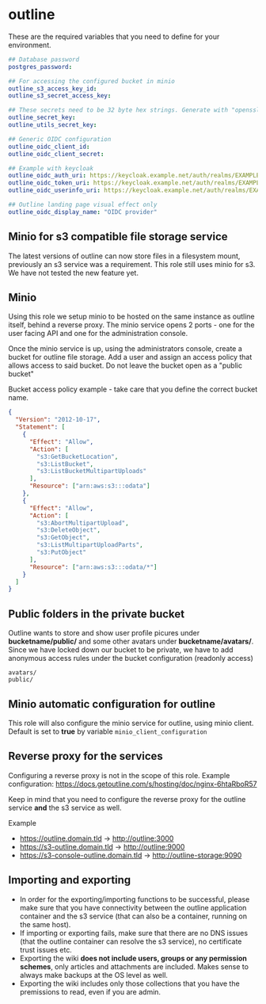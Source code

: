 # outline

These are the required variables that you need to define for your environment.

```yaml
## Database password
postgres_password:

## For accessing the configured bucket in minio
outline_s3_access_key_id:
outline_s3_secret_access_key:

## These secrets need to be 32 byte hex strings. Generate with "openssl rand -hex 32"
outline_secret_key:
outline_utils_secret_key:

## Generic OIDC configuration
outline_oidc_client_id:
outline_oidc_client_secret:

## Example with keycloak
outline_oidc_auth_uri: https://keycloak.example.net/auth/realms/EXAMPLE/protocol/openid-connect/auth
outline_oidc_token_uri: https://keycloak.example.net/auth/realms/EXAMPLE/protocol/openid-connect/token
outline_oidc_userinfo_uri: https://keycloak.example.net/auth/realms/EXAMPLE/protocol/openid-connect/userinfo

## Outline landing page visual effect only
outline_oidc_display_name: "OIDC provider"
```

## Minio for s3 compatible file storage service

The latest versions of outline can now store files in a filesystem mount, previously an s3 service was a requirement.
This role still uses minio for s3. We have not tested the new feature yet.

## Minio

Using this role we setup minio to be hosted on the same instance as outline itself, behind a reverse proxy. The minio service opens 2 ports - one for the user facing API and one for the administration console.

Once the minio service is up, using the administrators console, create a bucket for outline file storage. Add a user and assign an access policy that allows access to said bucket.
Do not leave the bucket open as a "public bucket"

Bucket access policy example - take care that you define the correct bucket name.

```json
{
  "Version": "2012-10-17",
  "Statement": [
    {
      "Effect": "Allow",
      "Action": [
        "s3:GetBucketLocation",
        "s3:ListBucket",
        "s3:ListBucketMultipartUploads"
      ],
      "Resource": ["arn:aws:s3:::odata"]
    },
    {
      "Effect": "Allow",
      "Action": [
        "s3:AbortMultipartUpload",
        "s3:DeleteObject",
        "s3:GetObject",
        "s3:ListMultipartUploadParts",
        "s3:PutObject"
      ],
      "Resource": ["arn:aws:s3:::odata/*"]
    }
  ]
}
```

## Public folders in the private bucket

Outline wants to store and show user profile picures under **bucketname/public/** and some other avatars under **bucketname/avatars/**.
Since we have locked down our bucket to be private, we have to add anonymous access rules under the bucket configuration (readonly access)

```shell
avatars/
public/
```

## Minio automatic configuration for outline

This role will also configure the minio service for outline, using minio client.
Default is set to **true** by variable `minio_client_configuration`

## Reverse proxy for the services

Configuring a reverse proxy is not in the scope of this role.
Example configuration: <https://docs.getoutline.com/s/hosting/doc/nginx-6htaRboR57>

Keep in mind that you need to configure the reverse proxy for the outline service **and** the s3 service as well.

Example

- <https://outline.domain.tld> -> <http://outline:3000>
- <https://s3-outline.domain.tld> -> <http://outline:9000>
- <https://s3-console-outline.domain.tld> -> <http://outline-storage:9090>

## Importing and exporting

- In order for the exporting/importing functions to be successful, please make sure that you have connectivity between the outline application container and the s3 service (that can also be a container, running on the same host).
- If importing or exporting fails, make sure that there are no DNS issues (that the outline container can resolve the s3 service), no certificate trust issues etc.
- Exporting the wiki **does not include users, groups or any permission schemes**, only articles and attachments are included. Makes sense to always make backups at the OS level as well.
- Exporting the wiki includes only those collections that you have the premissions to read, even if you are admin.
